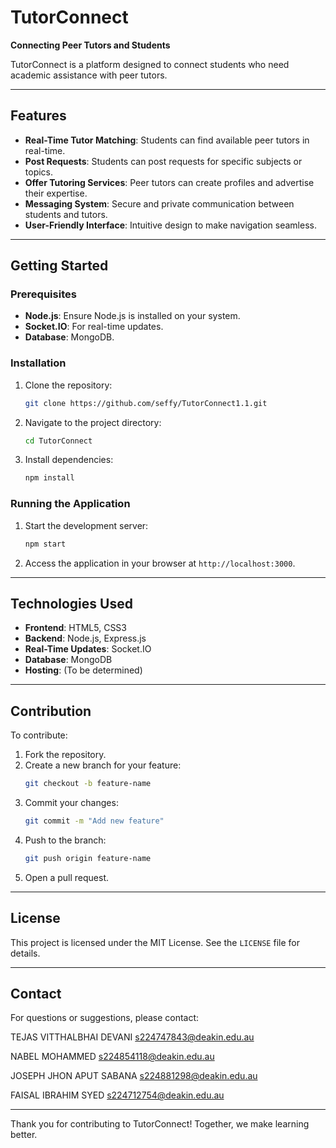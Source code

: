 # TutorConnect

**Connecting Peer Tutors and Students**

TutorConnect is a platform designed to connect students who need academic assistance with peer tutors. 

---

## Features

- **Real-Time Tutor Matching**: Students can find available peer tutors in real-time.
- **Post Requests**: Students can post requests for specific subjects or topics.
- **Offer Tutoring Services**: Peer tutors can create profiles and advertise their expertise.
- **Messaging System**: Secure and private communication between students and tutors.
- **User-Friendly Interface**: Intuitive design to make navigation seamless.

---

## Getting Started

### Prerequisites
- **Node.js**: Ensure Node.js is installed on your system.
- **Socket.IO**: For real-time updates.
- **Database**: MongoDB.

### Installation
1. Clone the repository:
   ```bash
   git clone https://github.com/seffy/TutorConnect1.1.git
   ```
2. Navigate to the project directory:
   ```bash
   cd TutorConnect
   ```
3. Install dependencies:
   ```bash
   npm install
   ```

### Running the Application
1. Start the development server:
   ```bash
   npm start
   ```
2. Access the application in your browser at `http://localhost:3000`.

---

## Technologies Used

- **Frontend**: HTML5, CSS3
- **Backend**: Node.js, Express.js
- **Real-Time Updates**: Socket.IO
- **Database**: MongoDB
- **Hosting**: (To be determined)

---

## Contribution

To contribute:

1. Fork the repository.
2. Create a new branch for your feature:
   ```bash
   git checkout -b feature-name
   ```
3. Commit your changes:
   ```bash
   git commit -m "Add new feature"
   ```
4. Push to the branch:
   ```bash
   git push origin feature-name
   ```
5. Open a pull request.

---

## License

This project is licensed under the MIT License. See the `LICENSE` file for details.

---

## Contact

For questions or suggestions, please contact:


TEJAS VITTHALBHAI DEVANI
s224747843@deakin.edu.au

NABEL MOHAMMED
s224854118@deakin.edu.au

JOSEPH JHON APUT SABANA
s224881298@deakin.edu.au

FAISAL IBRAHIM SYED
s224712754@deakin.edu.au

---

Thank you for contributing to TutorConnect! Together, we make learning better.

